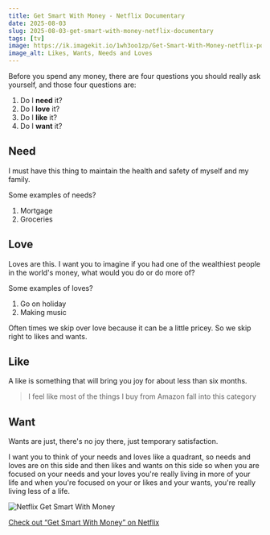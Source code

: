 ```yaml
---
title: Get Smart With Money - Netflix Documentary
date: 2025-08-03
slug: 2025-08-03-get-smart-with-money-netflix-documentary
tags: [tv]
image: https://ik.imagekit.io/1wh3oo1zp/Get-Smart-With-Money-netflix-poster_89R3exj20
image_alt: Likes, Wants, Needs and Loves
---
```


Before you spend any money, there are four questions you should really ask yourself, and those four questions are:

1. Do I **need** it?
2. Do I **love** it?
3. Do I **like** it?
4. Do I **want** it?

## Need
I must have this thing to maintain the health and safety of myself and my family.

Some examples of needs?

1. Mortgage
2. Groceries

## Love
Loves are this. I want you to imagine if you had one of the wealthiest people in the world's money, what would you do or do more of?

Some examples of loves?

1. Go on holiday
2. Making music

Often times we skip over love because it can be a little pricey. So we skip right to likes and wants. 

## Like
A like is something that will bring you joy for about less than six months.

> I feel like most of the things I buy from Amazon fall into this category

## Want
Wants are just, there's no joy there, just temporary satisfaction.

I want you to think of your needs and loves like a quadrant, so needs and loves are on this side and then likes and wants on this side so when you are focused on your needs and your loves you're really living in more of your life and when you're focused on your or likes and your wants, you're really living less of a life.

![Netflix Get Smart With Money](https://ik.imagekit.io/1wh3oo1zp/get-smart-with-money-netflix_8A7zBYgaE7)

[Check out “Get Smart With Money” on Netflix](https://www.netflix.com/us/title/81312877?s=i&trkid=260453186&vlang=en&clip=81616644)